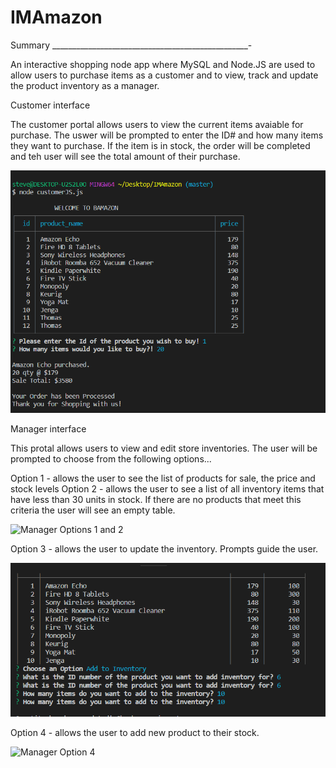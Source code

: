 # IMAmazon
Summary
_________________________________________________-

An interactive shopping node app where MySQL and Node.JS are used to allow users to 
purchase items as a customer and to view, track and update the product inventory as
a manager.

Customer interface

The customer portal allows users to view the current items avaiable for purchase.  The 
uswer will be prompted to enter the ID# and how many items they want to purchase. If the 
item is in stock, the order will be completed and teh user will see the total amount of 
their purchase.

![Customer](https://github.com/sbissett/IMAmazon/blob/master/images/CustomerPNG.PNG)

Manager interface 

This protal allows users to view and edit store inventories. The user will be prompted to
choose from the following options...

Option 1 - allows the user to see the list of products for sale, the price and stock levels
Option 2 - allows the user to see a list of all inventory items that have less than 30 units in stock. If there are no products that meet this criteria the user will see an empty table.

![Manager Options 1 and 2](https://github.com/sbissett/IMAmazon/blob/master/images/ManagerPNG1andPNG2.PNG)



Option 3 - allows the user to update the inventory. Prompts guide the user.

![Manager Option 3](https://github.com/sbissett/IMAmazon/blob/master/images/ManagerPNG3.PNG)

Option 4 - allows the user to add new product to their stock. 

![Manager Option 4](https://github.com/sbissett/IMAmazon/blob/master/imags/ManagerPNG4.PNG)


